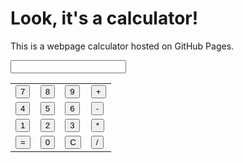 <!DOCTYPE html>
<html lang="en">
<head>
  <meta charset="UTF-8">
  <meta name="viewport" content="width=device-width, initial-scale=1.0">
  <title>First Calculator</title>
</head>
<body>
  <h1>Look, it's a calculator!</h1>
  <p>This is a webpage calculator hosted on GitHub Pages.</p>
  <p><input type="text" id="display" value="" readonly></p>
  <table>
  <tr>
    <td><button onclick="handleNumber('7')">7</button></td>
    <td><button onclick="handleNumber('8')">8</button></td>
    <td><button onclick="handleNumber('9')">9</button></td>
    <td><button onclick="handleOperator('+')">+</button></td>
  </tr>
  <tr>
    <td><button onclick="handleNumber('4')">4</button></td>
    <td><button onclick="handleNumber('5')">5</button></td>
    <td><button onclick="handleNumber('6')">6</button></td>
    <td><button onclick="handleOperator('-')">-</button></td>
  </tr>
  <tr>
    <td><button onclick="handleNumber('1')">1</button></td>
    <td><button onclick="handleNumber('2')">2</button></td>
    <td><button onclick="handleNumber('3')">3</button></td>
    <td><button onclick="handleOperator('*')">*</button></td>    
  </tr>
  <tr>
    <td><button onclick="handleEqual()">=</button></td>
    <td><button onclick="handleNumber('0')">0</button></td>
    <td><button onclick="clearDisplay()">C</button></td>
    <td><button onclick="handleOperator('/')">/</button></td>    
  </tr>
</table>

</body>
</html>



<script>

let currentNumber = "";
let previousNumber = "";
let operation = "";

function handleNumber(number) {
  currentNumber += number;
  document.getElementById("display").value = currentNumber;
}

function handleOperator(op) {
  previousNumber = currentNumber;
  currentNumber = "";
  operation = op;
}

function clearDisplay() {
  currentNumber = "";
  previousNumber = "";
  operation = "";
  document.getElementById("display").value = "";
}

function handleEqual() {
  let result = 0;
  if (operation === "+") {
    result = parseFloat(previousNumber) + parseFloat(currentNumber);
  } else if (operation === "-") {
    result = parseFloat(previousNumber) - parseFloat(currentNumber);
  } else if (operation === "*") {
    result = parseFloat(previousNumber) * parseFloat(currentNumber);
  } else if (operation === "/") {
    result = parseFloat(previousNumber) / parseFloat(currentNumber);
  }
  currentNumber = result.toString();
  document.getElementById("display").value = currentNumber;
}

</script>
